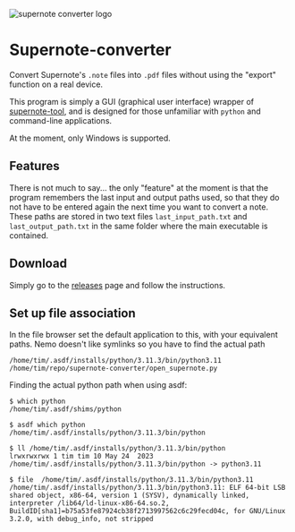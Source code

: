 ![supernote converter logo](https://i.ibb.co/60bcgxc/icon-small.png)
# Supernote-converter
Convert Supernote's `.note` files into `.pdf` files without using the "export" function on a real device.

This program is simply a GUI (graphical user interface) wrapper of [supernote-tool](https://github.com/jya-dev/supernote-tool), and is designed for those unfamiliar with `python` and command-line applications.

At the moment, only Windows is supported.

## Features
There is not much to say... the only "feature" at the moment is that the program remembers the last input and output paths used, so that they do not have to be entered again the next time you want to convert a note. These paths are stored in two text files `last_input_path.txt` and `last_output_path.txt` in the same folder where the main executable is contained.

## Download
Simply go to the [releases](https://github.com/francescoboc/supernote-converter/releases) page and follow the instructions.

## Set up file association

In the file browser set the default application to this, with your equivalent paths. Nemo doesn't like symlinks so you have to find the actual path

`/home/tim/.asdf/installs/python/3.11.3/bin/python3.11 /home/tim/repo/supernote-converter/open_supernote.py`

Finding the actual python path when using asdf:

```
$ which python
/home/tim/.asdf/shims/python

$ asdf which python
/home/tim/.asdf/installs/python/3.11.3/bin/python

$ ll /home/tim/.asdf/installs/python/3.11.3/bin/python
lrwxrwxrwx 1 tim tim 10 May 24  2023 /home/tim/.asdf/installs/python/3.11.3/bin/python -> python3.11

$ file  /home/tim/.asdf/installs/python/3.11.3/bin/python3.11
/home/tim/.asdf/installs/python/3.11.3/bin/python3.11: ELF 64-bit LSB shared object, x86-64, version 1 (SYSV), dynamically linked, interpreter /lib64/ld-linux-x86-64.so.2, BuildID[sha1]=b75a53fe87924cb38f2713997562c6c29fecd04c, for GNU/Linux 3.2.0, with debug_info, not stripped
```
